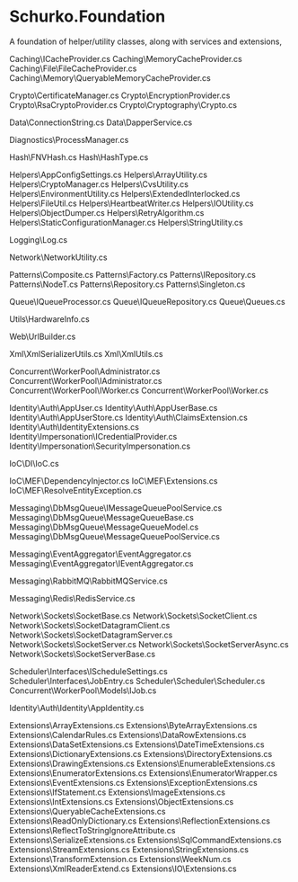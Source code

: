 # Schurko.Foundation
A foundation of helper/utility classes, along with services and extensions,


Caching\ICacheProvider.cs
Caching\MemoryCacheProvider.cs
Caching\File\FileCacheProvider.cs
Caching\Memory\QueryableMemoryCacheProvider.cs



Crypto\CertificateManager.cs
Crypto\EncryptionProvider.cs
Crypto\RsaCryptoProvider.cs
Crypto\Cryptography\Crypto.cs

Data\ConnectionString.cs
Data\DapperService.cs

Diagnostics\ProcessManager.cs


Hash\FNVHash.cs
Hash\HashType.cs

Helpers\AppConfigSettings.cs
Helpers\ArrayUtility.cs
Helpers\CryptoManager.cs
Helpers\CvsUtility.cs
Helpers\EnvironmentUtility.cs
Helpers\ExtendedInterlocked.cs
Helpers\FileUtil.cs
Helpers\HeartbeatWriter.cs
Helpers\IOUtility.cs
Helpers\ObjectDumper.cs
Helpers\RetryAlgorithm.cs
Helpers\StaticConfigurationManager.cs
Helpers\StringUtility.cs

Logging\Log.cs

Network\NetworkUtility.cs

Patterns\Composite.cs
Patterns\Factory.cs
Patterns\IRepository.cs
Patterns\NodeT.cs
Patterns\Repository.cs
Patterns\Singleton.cs

Queue\IQueueProcessor.cs
Queue\IQueueRepository.cs
Queue\Queues.cs

Utils\HardwareInfo.cs

Web\UrlBuilder.cs

Xml\XmlSerializerUtils.cs
Xml\XmlUtils.cs


Concurrent\WorkerPool\Administrator.cs
Concurrent\WorkerPool\IAdministrator.cs
Concurrent\WorkerPool\IWorker.cs
Concurrent\WorkerPool\Worker.cs


Identity\Auth\AppUser.cs
Identity\Auth\AppUserBase.cs
Identity\Auth\AppUserStore.cs
Identity\Auth\ClaimsExtension.cs
Identity\Auth\IdentityExtensions.cs
Identity\Impersonation\ICredentialProvider.cs
Identity\Impersonation\SecurityImpersonation.cs

IoC\DI\IoC.cs

IoC\MEF\DependencyInjector.cs
IoC\MEF\Extensions.cs
IoC\MEF\ResolveEntityException.cs

Messaging\DbMsgQueue\IMessageQueuePoolService.cs
Messaging\DbMsgQueue\MessageQueueBase.cs
Messaging\DbMsgQueue\MessageQueueModel.cs
Messaging\DbMsgQueue\MessageQueuePoolService.cs

Messaging\EventAggregator\EventAggregator.cs
Messaging\EventAggregator\IEventAggregator.cs

Messaging\RabbitMQ\RabbitMQService.cs

Messaging\Redis\RedisService.cs

Network\Sockets\SocketBase.cs
Network\Sockets\SocketClient.cs
Network\Sockets\SocketDatagramClient.cs
Network\Sockets\SocketDatagramServer.cs
Network\Sockets\SocketServer.cs
Network\Sockets\SocketServerAsync.cs
Network\Sockets\SocketServerBase.cs


Scheduler\Interfaces\IScheduleSettings.cs
Scheduler\Interfaces\JobEntry.cs
Scheduler\Scheduler\Scheduler.cs
Concurrent\WorkerPool\Models\IJob.cs

Identity\Auth\Identity\AppIdentity.cs

Extensions\ArrayExtensions.cs
Extensions\ByteArrayExtensions.cs
Extensions\CalendarRules.cs
Extensions\DataRowExtensions.cs
Extensions\DataSetExtensions.cs
Extensions\DateTimeExtensions.cs
Extensions\DictionaryExtensions.cs
Extensions\DirectoryExtensions.cs
Extensions\DrawingExtensions.cs
Extensions\EnumerableExtensions.cs
Extensions\EnumeratorExtensions.cs
Extensions\EnumeratorWrapper.cs
Extensions\EventExtensions.cs
Extensions\ExceptionExtensions.cs
Extensions\IfStatement.cs
Extensions\ImageExtensions.cs
Extensions\IntExtensions.cs
Extensions\ObjectExtensions.cs
Extensions\QueryableCacheExtensions.cs
Extensions\ReadOnlyDictionary.cs
Extensions\ReflectionExtensions.cs
Extensions\ReflectToStringIgnoreAttribute.cs
Extensions\SerializeExtensions.cs
Extensions\SqlCommandExtensions.cs
Extensions\StreamExtensions.cs
Extensions\StringExtensions.cs
Extensions\TransformExtension.cs
Extensions\WeekNum.cs
Extensions\XmlReaderExtend.cs
Extensions\IO\Extensions.cs